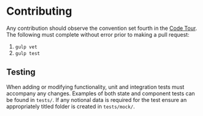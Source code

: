 # Contributing
Any contribution should observe the convention set fourth in the [Code Tour](code_tour.md). 
The following must complete without error prior to making a pull request: 
1. `gulp vet`
2. `gulp test`

## Testing
When adding or modifying functionality, unit and integration tests must accompany any changes. 
Examples of both state and component tests can be found in `tests/`.
If any notional data is required for the test ensure an appropriately titled folder is created in `tests/mock/`.